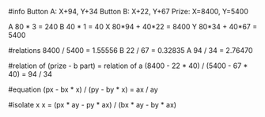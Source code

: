 #info
Button A: X+94, Y+34
Button B: X+22, Y+67
Prize: X=8400, Y=5400

A 80 \* 3 = 240
B 40 \* 1 = 40
X 80\*94 + 40\*22 = 8400
Y 80\*34 + 40\*67 = 5400

#relations
8400 / 5400 = 1.55556
B 22 / 67 = 0.32835
A 94 / 34 = 2.76470

#relation of \(prize - b part\) = relation of a
(8400 - 22 \* 40) / (5400 - 67 \* 40) = 94 / 34

#equation
(px - bx \* x) / (py - by \* x) = ax / ay

#isolate x
x = (px \* ay - py \* ax) / (bx \* ay - by \* ax)
